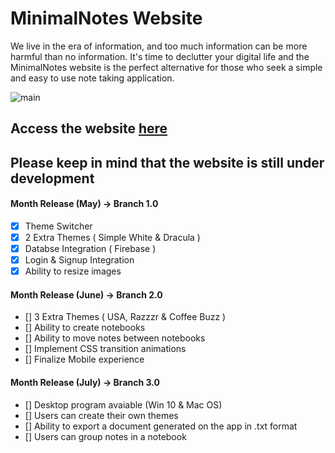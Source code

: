 # MinimalNotes Website

We live in the era of information, and too much information can be more harmful than no information. It's time to declutter your digital life and the MinimalNotes website is the perfect alternative for those who seek a simple and easy to use note taking application. 

![main](https://user-images.githubusercontent.com/43593024/82290576-a49dfb00-997d-11ea-9f3e-2210c2125d9f.PNG)

## Access the website [here](https://lnardon.github.io/MinimalNotes "MinimalNotes Homepage")

## Please keep in mind that the website is still under development

#### Month Release (May) -> Branch 1.0
  - [x] Theme Switcher
  - [x] 2 Extra Themes ( Simple White & Dracula )
  - [x] Databse Integration ( Firebase )
  - [x] Login & Signup Integration
  - [x] Ability to resize images

#### Month Release (June) -> Branch 2.0
  - [] 3 Extra Themes ( USA, Razzzr & Coffee Buzz )
  - [] Ability to create notebooks
  - [] Ability to move notes between notebooks
  - [] Implement CSS transition animations
  - [] Finalize Mobile experience

  #### Month Release (July) -> Branch 3.0
  - [] Desktop program avaiable (Win 10 & Mac OS)
  - [] Users can create their own themes
  - [] Ability to export a document generated on the app in .txt format
  - [] Users can group notes in a notebook